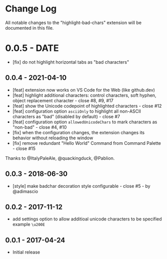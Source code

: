 # Change Log

All notable changes to the "highlight-bad-chars" extension will be documented in this file.

# 0.0.5 - DATE

- [fix] do not highlight horizontal tabs as "bad characters"

## 0.0.4 - 2021-04-10

- [feat] extension now works on VS Code for the Web (like github.dev)
- [feat] highlight additional characters: control characters, soft hyphen, object replacement character - close #8, #9, #17
- [feat] show the Unicode codepoint of highlighted characters - close #12
- [feat] configuration option `asciiOnly` to highlight all non-ASCII characters as "bad" (disabled by default) - close #7
- [feat] configuration option `allowedUnicodeChars` to mark characters as "non-bad" - close #4, #10
- [fix] when the configuration changes, the extension changes its behavior without reloading the window
- [fix] remove redundant "Hello World" Command from Command Palette - close #15

Thanks to @ItalyPaleAle, @quackingduck, @Pablion.

## 0.0.3 - 2018-06-30

- [style] make badchar decoration style configurable - close #5 - by @adimascio

## 0.0.2 - 2017-11-12

- add settings option to allow additioal unicode characters to be specified example `\u200E`

## 0.0.1 - 2017-04-24

- Initial release
